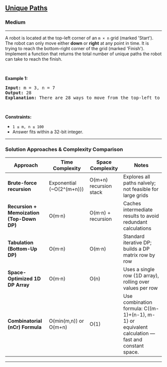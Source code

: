 <h2><a href="https://leetcode.com/problems/unique-paths/">Unique Paths</a></h2>
<h3>Medium</h3>
<hr>
<p>A robot is located at the top-left corner of an <code>m × n</code> grid (marked 'Start'). The robot can only move either <strong>down</strong> or <strong>right</strong> at any point in time. It is trying to reach the bottom-right corner of the grid (marked 'Finish'). Implement a function that returns the total number of unique paths the robot can take to reach the finish.</p>

<p>&nbsp;</p>
<p><strong class="example">Example 1:</strong></p>
<pre>
<strong>Input:</strong> m = 3, n = 7  
<strong>Output:</strong> 28  
<strong>Explanation:</strong> There are 28 ways to move from the top-left to the bottom-right by moving only down or right.
</pre>

<p>&nbsp;</p>
<p><strong>Constraints:</strong></p>
<ul>
  <li><code>1 ≤ m, n ≤ 100</code></li>
  <li>Answer fits within a 32-bit integer.</li>
</ul>

---

###  Solution Approaches & Complexity Comparison

| Approach                                 | Time Complexity           | Space Complexity       | Notes |
|------------------------------------------|---------------------------|------------------------|-------|
| **Brute-force recursion**                | Exponential (~O(2^(m+n))) | O(m+n) recursion stack | Explores all paths naïvely; not feasible for large grids |
| **Recursion + Memoization (Top-Down DP)**| O(m·n)                    | O(m·n) + recursion     | Caches intermediate results to avoid redundant calculations |
| **Tabulation (Bottom-Up DP)**            | O(m·n)                    | O(m·n)                 | Standard iterative DP; builds a DP matrix row by row |
| **Space-Optimized 1D DP Array**          | O(m·n)                    | O(n)                   | Uses a single row (1D array), rolling over values per row |
| **Combinatorial (nCr) Formula**          | O(min(m,n)) or O(m+n)     | O(1)                   | Use combination formula: C((m-1)+(n-1), m-1) or equivalent calculation — fast and constant space. |

---
